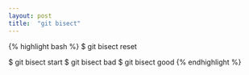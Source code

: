```yaml
---
layout: post
title:  "git bisect"
---
```


{% highlight bash %}
$ git bisect reset

$ git bisect start
$ git bisect bad
$ git bisect good <commit>
{% endhighlight %}